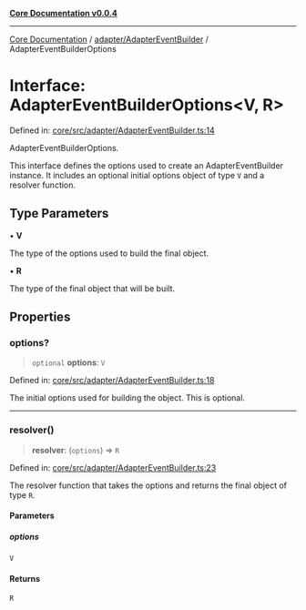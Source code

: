 [**Core Documentation v0.0.4**](../../../README.md)

***

[Core Documentation](../../../modules.md) / [adapter/AdapterEventBuilder](../README.md) / AdapterEventBuilderOptions

# Interface: AdapterEventBuilderOptions\<V, R\>

Defined in: [core/src/adapter/AdapterEventBuilder.ts:14](https://github.com/stonemjs/core/blob/8c14a336c794eb98d8513b950cb1c2786962eaaf/src/adapter/AdapterEventBuilder.ts#L14)

AdapterEventBuilderOptions.

This interface defines the options used to create an AdapterEventBuilder instance.
It includes an optional initial options object of type `V` and a resolver function.

## Type Parameters

• **V**

The type of the options used to build the final object.

• **R**

The type of the final object that will be built.

## Properties

### options?

> `optional` **options**: `V`

Defined in: [core/src/adapter/AdapterEventBuilder.ts:18](https://github.com/stonemjs/core/blob/8c14a336c794eb98d8513b950cb1c2786962eaaf/src/adapter/AdapterEventBuilder.ts#L18)

The initial options used for building the object. This is optional.

***

### resolver()

> **resolver**: (`options`) => `R`

Defined in: [core/src/adapter/AdapterEventBuilder.ts:23](https://github.com/stonemjs/core/blob/8c14a336c794eb98d8513b950cb1c2786962eaaf/src/adapter/AdapterEventBuilder.ts#L23)

The resolver function that takes the options and returns the final object of type `R`.

#### Parameters

##### options

`V`

#### Returns

`R`
